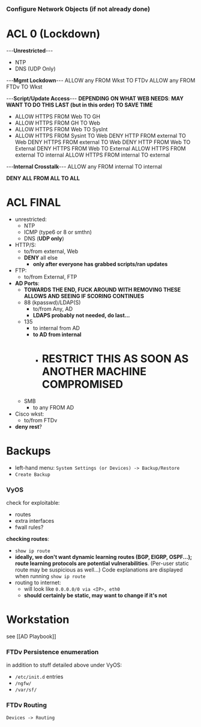 
### Configure Network Objects (if not already done)

# ACL 0 (Lockdown)

---**Unrestricted**---
- NTP
- DNS (UDP Only)

---**Mgmt Lockdown**---
ALLOW any FROM Wkst TO FTDv
ALLOW any FROM FTDv TO Wkst

---**Script/Update Access**---
**DEPENDING ON WHAT WEB NEEDS**:
**MAY WANT TO DO THIS LAST (but in this order) TO SAVE TIME**
- ALLOW HTTPS FROM Web TO GH
- ALLOW HTTPS FROM GH TO Web
- ALLOW HTTPS FROM Web TO SysInt
- ALLOW HTTPS FROM Sysint TO Web
DENY HTTP FROM external TO Web
DENY HTTPS FROM external TO Web
DENY HTTP FROM Web TO External
DENY HTTPS FROM Web TO External
ALLOW HTTPS FROM external TO internal
ALLOW HTTPS FROM internal TO external

---**Internal Crosstalk**---
ALLOW any FROM internal TO internal

**DENY ALL FROM ALL TO ALL**

# ACL FINAL

- unrestricted:
	- NTP
	- ICMP (type6 or 8 or smthn)
	- DNS (**UDP only**)
- HTTP/S:
	- to/from external, Web
	- **DENY** all else
		- **only after everyone has grabbed scripts/ran updates**
- FTP:
	- to/from External, FTP
- **AD Ports**:
	- **TOWARDS THE END, FUCK AROUND WITH REMOVING THESE ALLOWS AND SEEING IF SCORING CONTINUES**
	- 88 (kpasswd)/LDAP(S)
		- to/from Any, AD
		- **LDAPS probably not needed, do last...**
	- 135
		- to internal from AD
		- **to AD from internal**
			- #  **RESTRICT THIS AS SOON AS ANOTHER MACHINE COMPROMISED**
	- SMB
		- to any FROM AD
- Cisco wkst:
	- to/from FTDv
- **deny rest**?


# Backups

- left-hand menu: `System Settings (or Devices) -> Backup/Restore`
- `Create Backup`
### VyOS
check for exploitable:
- routes
- extra interfaces
- fwall rules?

**checking routes**:
- `show ip route`
- **ideally, we don't want dynamic learning routes (BGP, EIGRP, OSPF...); route learning protocols are potential vulnerabilities**. (Per-user static route may be suspicious as well...) Code explanations are displayed when running `show ip route`
- routing to internet:
	- will look like `0.0.0.0/0 via <IP>, eth0`
	- **should certainly be static, may want to change if it's not**
# Workstation

see [[AD Playbook]]
### FTDv Persistence enumeration
in addition to stuff detailed above under VyOS:
- `/etc/init.d` entries
- `/ngfw/`
- `/var/sf/`

### FTDv Routing
`Devices -> Routing`